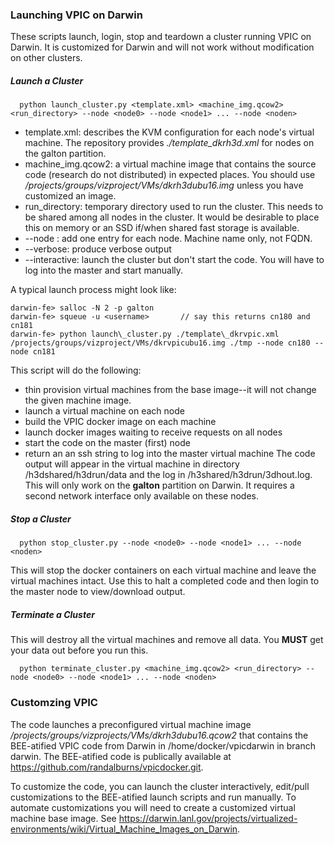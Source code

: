 
<h3> Launching VPIC on Darwin </h3>

These scripts launch, login, stop and teardown a cluster running VPIC on Darwin.
It is customized for Darwin and will not work without modification on other clusters.

<h5> Launch a Cluster </h5>

````
  python launch_cluster.py <template.xml> <machine_img.qcow2> <run_directory> --node <node0> --node <node1> ... --node <noden>
````
  * template.xml: describes the KVM configuration for each node's virtual machine.  The repository provides _./template\_dkrh3d.xml_ for nodes on the galton partition.
  * machine\_img.qcow2: a virtual machine image that contains the source code (research do not distributed) in expected places.  You should use _/projects/groups/vizproject/VMs/dkrh3dubu16.img_ unless you have customized an image.
  * run_directory: temporary directory used to run the cluster.  This needs to be shared among all nodes in the cluster.  It would be desirable to place this on memory or an SSD if/when shared fast storage is available.
  * --node <node1>: add one entry for each node.  Machine name only, not FQDN.
  * --verbose: produce verbose output
  * --interactive: launch the cluster but don't start the code.  You will have to log into the master and start manually.

A typical launch process might look like:
````
darwin-fe> salloc -N 2 -p galton
darwin-fe> squeue -u <username>       // say this returns cn180 and cn181
darwin-fe> python launch\_cluster.py ./template\_dkrvpic.xml /projects/groups/vizproject/VMs/dkrvpicubu16.img ./tmp --node cn180 --node cn181
````

This script will do the following:
 * thin provision virtual machines from the base image--it will not change the given machine image.
 * launch a virtual machine on each node
 * build the VPIC docker image on each machine
 * launch docker images waiting to receive requests on all nodes
 * start the code on the master (first) node
 * return an an ssh string to log into the master virtual machine
The code output will appear in the virtual machine in directory /h3dshared/h3drun/data and the log in /h3shared/h3drun/3dhout.log.  This will only work on the __galton__ partition on Darwin.  It requires a second network interface only available on these nodes.

<h5> Stop a Cluster </h5>

````
  python stop_cluster.py --node <node0> --node <node1> ... --node <noden>
````

This will stop the docker containers on each virtual machine and leave the virtual machines intact.  Use this to halt a completed code and then login to the master node to view/download output.

<h5> Terminate a Cluster</h5>

This will destroy all the virtual machines and remove all data.  You __MUST__ get your data out before you run this.

````
  python terminate_cluster.py <machine_img.qcow2> <run_directory> --node <node0> --node <node1> ... --node <noden>
````

<h3> Customzing VPIC </h3>

The code launches a preconfigured virtual machine image _/projects/groups/vizprojects/VMs/dkrh3dubu16.qcow2_ 
that contains the BEE-atified VPIC code from Darwin in /home/docker/vpicdarwin in branch darwin.  The BEE-atified code
is publically available at https://github.com/randalburns/vpicdocker.git.

To customize the code, you can launch the cluster interactively, edit/pull customizations to the 
BEE-atified launch scripts and run manually.  To automate customizations you will need to 
create a customized virtual machine base image.  See https://darwin.lanl.gov/projects/virtualized-environments/wiki/Virtual_Machine_Images_on_Darwin. 


